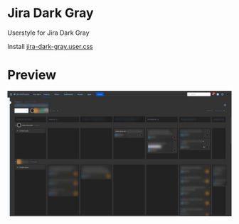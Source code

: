# Jira Dark Gray
Userstyle for Jira Dark Gray

Install [jira-dark-gray.user.css](https://raw.githubusercontent.com/aalvarado/jira-dark-gray/master/jira-dark-gray.user.css)


# Preview

![Preview of Jira Dark Gray](./jira-darks-preview.png)
